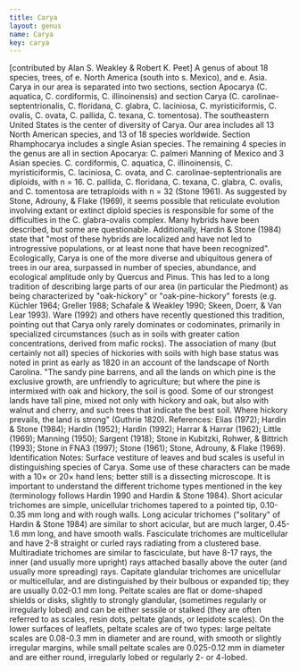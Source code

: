 ```yaml
---
title: Carya
layout: genus
name: Carya
key: carya
---
```


[contributed by Alan S. Weakley & Robert K. Peet]
A genus of about 18 species, trees, of e. North America (south into s. Mexico), and e. Asia. Carya in our area is separated into two sections, section Apocarya (C. aquatica, C. cordiformis, C. illinoinensis) and section Carya (C. carolinae-septentrionalis, C. floridana, C. glabra, C. laciniosa, C. myristiciformis, C. ovalis, C. ovata, C. pallida, C. texana, C. tomentosa). The southeastern United States is the center of diversity of Carya. Our area includes all 13 North American species, and 13 of 18 species worldwide. Section Rhamphocarya includes a single Asian species. The remaining 4 species in the genus are all in section Apocarya: C. palmeri Manning of Mexico and 3 Asian species. C. cordiformis, C. aquatica, C. illinoinensis, C. myristiciformis, C. laciniosa, C. ovata, and C. carolinae-septentrionalis are diploids, with n = 16. C. pallida, C. floridana, C. texana, C. glabra, C. ovalis, and C. tomentosa are tetraploids with n = 32 (Stone 1961). As suggested by Stone, Adrouny, & Flake (1969), it seems possible that reticulate evolution involving extant or extinct diploid species is responsible for some of the difficulties in the C. glabra-ovalis complex. Many hybrids have been described, but some are questionable. Additionally, Hardin & Stone (1984) state that "most of these hybrids are localized and have not led to introgressive populations, or at least none that have been recognized". Ecologically, Carya is one of the more diverse and ubiquitous genera of trees in our area, surpassed in number of species, abundance, and ecological amplitude only by Quercus and Pinus. This has led to a long tradition of describing large parts of our area (in particular the Piedmont) as being characterized by "oak-hickory" or "oak-pine-hickory" forests (e.g. Küchler 1964; Greller 1988; Schafale & Weakley 1990; Skeen, Doerr, & Van Lear 1993). Ware (1992) and others have recently questioned this tradition, pointing out that Carya only rarely dominates or codominates, primarily in specialized circumstances (such as in soils with greater cation concentrations, derived from mafic rocks). The association of many (but certainly not all) species of hickories with soils with high base status was noted in print as early as 1820 in an account of the landscape of North Carolina. "The sandy pine barrens, and all the lands on which pine is the exclusive growth, are unfriendly to agriculture; but where the pine is intermixed with oak and hickory, the soil is good. Some of our strongest lands have tall pine, mixed not only with hickory and oak, but also with walnut and cherry, and such trees that indicate the best soil. Where hickory prevails, the land is strong" (Guthrie 1820). References: Elias (1972); Hardin & Stone (1984); Hardin (1952); Hardin (1992); Harrar & Harrar (1962); Little (1969); Manning (1950); Sargent (1918); Stone in Kubitzki, Rohwer, & Bittrich (1993); Stone in FNA3 (1997); Stone (1961); Stone, Adrouny, & Flake (1969).
Identification Notes: Surface vestiture of leaves and bud scales is useful in distinguishing species of Carya. Some use of these characters can be made with a 10× or 20× hand lens; better still is a dissecting microscope. It is important to understand the different trichome types mentioned in the key (terminology follows Hardin 1990 and Hardin & Stone 1984). Short acicular trichomes are simple, unicellular trichomes tapered to a pointed tip, 0.10-0.35 mm long and with rough walls. Long acicular trichomes ("solitary" of Hardin & Stone 1984) are similar to short acicular, but are much larger, 0.45-1.6 mm long, and have smooth walls. Fasciculate trichomes are multicellular and have 2-8 straight or curled rays radiating from a clustered base. Multiradiate trichomes are similar to fasciculate, but have 8-17 rays, the inner (and usually more upright) rays attached basally above the outer (and usually more spreading) rays. Capitate glandular trichomes are unicellular or multicellular, and are distinguished by their bulbous or expanded tip; they are usually 0.02-0.1 mm long. Peltate scales are flat or dome-shaped shields or disks, slightly to strongly glandular, (sometimes regularly or irregularly lobed) and can be either sessile or stalked (they are often referred to as scales, resin dots, peltate glands, or lepidote scales). On the lower surfaces of leaflets, peltate scales are of two types: large peltate scales are 0.08-0.3 mm in diameter and are round, with smooth or slightly irregular margins, while small peltate scales are 0.025-0.12 mm in diameter and are either round, irregularly lobed or regularly 2- or 4-lobed.
